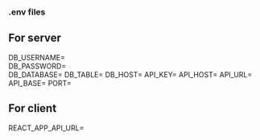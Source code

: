 ### .env files
## For server
DB_USERNAME=\
DB_PASSWORD=\
DB_DATABASE=
DB_TABLE=
DB_HOST=
API_KEY=
API_HOST=
API_URL=
API_BASE=
PORT=
## For client
REACT_APP_API_URL=
